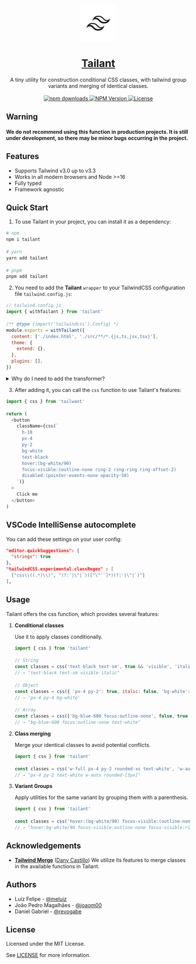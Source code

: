 <p align="center">
  <a href="https://tailwind-variants.org">
    <img width="20%" src=".github/assets/isotipo.png" alt="Tailant" />
    <h1 align="center">Tailant</h1>
  </a>
</p>

<p align="center">
  A tiny utility for construction conditional CSS classes, with tailwind group variants and merging of identical classes.<br><br>
  <a href="https://www.npmjs.com/package/tailant">
    <img src="https://img.shields.io/npm/dm/tailant.svg?style=flat-round" alt="npm downloads">
  </a>
  <a href="https://www.npmjs.com/package/tailant">
    <img alt="NPM Version" src="https://badgen.net/npm/v/tailant" />
  </a>
  <a href="https://github.com/nextui-org/tailant/blob/main/LICENSE">
    <img src="https://img.shields.io/npm/l/tailant?style=flat" alt="License">
  </a>
</p>

## Warning

#### We do not recommend using this function in production projects. It is still under development, so there may be minor bugs occurring in the project.

## Features

- Supports Tailwind v3.0 up to v3.3
- Works in all modern browsers and Node >=16
- Fully typed
- Framework agnostic

## Quick Start

1. To use Tailant in your project, you can install it as a dependency:

```bash
# npm
npm i tailant

# yarn
yarn add tailant

# pnpm
pnpm add tailant
```

2. You need to add the **Tailant** `wrapper` to your TailwindCSS configuration file `tailwind.config.js`:

```js
// tailwind.config.js
import { withTailant } from 'tailant'

/** @type {import('tailwindcss').Config} */
module.exports = withTailant({
  content: ['./index.html', './src/**/*.{js,ts,jsx,tsx}'],
  theme: {
    extend: {},
  },
  plugins: [],
})
```

  <details>
    <summary>Why do I need to add the transformer?</summary>
    If you're wondering why you need to add the transformer, it's because TailwindCSS uses something called <a href="https://tailwindcss.com/blog/tailwindcss-v3#just-in-time-all-the-time" target="_blank">JIT</a> (Just-In-Time) that compiles your CSS on-demand based on the classes you use in your HTML/JSX/etc. files. Some functionalities are specific to Tailant, the JIT compiler doesn't know which classes to compile. That's why we need to add the transformer to inform the compiler which classes to include in the compilation process. This ensures that the unique features provided by Tailant are properly recognized and compiled by the JIT compiler.
  </details>

3. After adding it, you can call the `css` function to use Tailant's features:

```js
import { css } from 'tailwant'

return (
  <button
    className={css(`
      h-10
      px-4
      py-2
      bg-white
      text-black
      hover:(bg-white/90)
      focus-visible:(outline-none ring-2 ring-ring ring-offset-2)
      disabled:(pointer-events-none opacity-50)
    `)}
  >
    Click me
  </button>
)
```

## VSCode IntelliSense autocomplete

You can add these settings on your user config:

```json
"editor.quickSuggestions": {
  "strings": true
},
"tailwindCSS.experimental.classRegex" : [
  ["css\\((.*)\\)", "(?:'|\"|`)([^\"'`]*)(?:'|\"|`)"]
],
```

## Usage

Tailant offers the css function, which provides several features:

1. **Conditional classes**

   Use it to apply classes conditionally.

   ```js
   import { css } from 'tailant'

   // String
   const classes = css('text-black text-sm', true && 'visible', 'italic')
   // → "text-black text-sm visible italic"

   // Object
   const classes = css({ 'px-4 py-2': true, italic: false, 'bg-white': true })
   // → 'px-4 py-4 bg-white'

   // Array
   const classes = css(['bg-blue-600 focus:outline-none', false, true && 'text-white'])
   // → "bg-blue-600 focus:outline-none text-white"
   ```

2. **Class merging**

   Merge your identical classes to avoid potential conflicts.

   ```js
   import { css } from 'tailant'

   const classes = css('w-full px-4 py-2 rounded-xs text-white', 'w-auto rounded-[3px]')
   // → "px-4 py-2 text-white w-auto rounded-[3px]"
   ```

3. **Variant Groups**

   Apply utilities for the same variant by grouping them with a parenthesis.

   ```js
   import { css } from 'tailant'

   const classes = css('hover:(bg-white/90) focus-visible:(outline-none ring-2 ring-ring ring-offset-2)')
   // → "hover:bg-white/90 focus-visible:outline-none focus-visible:ring-2 focus-visible:ring-ring focus-visible:ring-offset-2"
   ```

## Acknowledgements

- [**Tailwind Merge**](https://github.com/joe-bell/cva) ([Dany Castillo](https://github.com/dcastil)) We utilize its
  features to merge classes in the available functions in Tailant.

## Authors

- Luiz Felipe - [@meluiz](https://www.github.com/meluiz)
- João Pedro Magalhães - [@joaom00](https://www.github.com/joaom00)
- Daniel Gabriel - [@revogabe](https://www.github.com/revogabe)

## License

Licensed under the MIT License.

See [LICENSE](./LICENSE.md) for more information.
